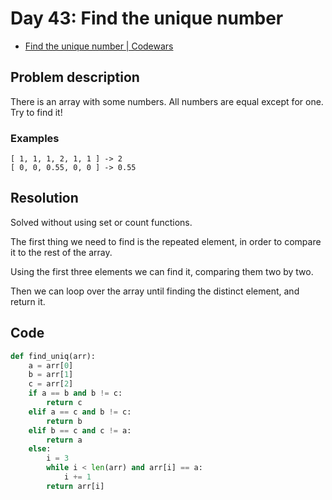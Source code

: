# Day 43: Find the unique number

- [Find the unique number | Codewars](https://www.codewars.com/kata/585d7d5adb20cf33cb000235)

## Problem description

There is an array with some numbers. All numbers are equal except for one. Try to find it!

### Examples

```text
[ 1, 1, 1, 2, 1, 1 ] -> 2
[ 0, 0, 0.55, 0, 0 ] -> 0.55
```

## Resolution

Solved without using set or count functions.

The first thing we need to find is the repeated element, in order to compare it to the rest of the array.

Using the first three elements we can find it, comparing them two by two.

Then we can loop over the array until finding the distinct element, and return it.

## Code

```python
def find_uniq(arr):
    a = arr[0]
    b = arr[1]
    c = arr[2]
    if a == b and b != c:
        return c
    elif a == c and b != c:
        return b
    elif b == c and c != a:
        return a
    else:
        i = 3
        while i < len(arr) and arr[i] == a:
            i += 1
        return arr[i]
```
